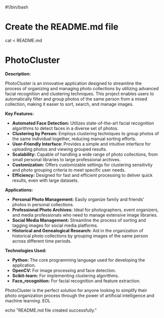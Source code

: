 #!/bin/bash

# Create the README.md file
cat <<EOL > README.md
# PhotoCluster

**Description:**

PhotoCluster is an innovative application designed to streamline the process of organizing and managing photo collections by utilizing advanced facial recognition and clustering techniques. This project enables users to automatically filter and group photos of the same person from a mixed collection, making it easier to sort, search, and manage images.

**Key Features:**

- **Automated Face Detection:** Utilizes state-of-the-art facial recognition algorithms to detect faces in a diverse set of photos.
- **Clustering by Person:** Employs clustering techniques to group photos of the same individual together, reducing manual sorting efforts.
- **User-Friendly Interface:** Provides a simple and intuitive interface for uploading photos and viewing grouped results.
- **Scalability:** Capable of handling a wide range of photo collections, from small personal libraries to large professional archives.
- **Customization:** Offers customizable settings for clustering sensitivity and photo grouping criteria to meet specific user needs.
- **Efficiency:** Designed for fast and efficient processing to deliver quick results, even with large datasets.

**Applications:**

- **Personal Photo Management:** Easily organize family and friends' photos in personal collections.
- **Professional Photo Archives:** Ideal for photographers, event organizers, and media professionals who need to manage extensive image libraries.
- **Social Media Management:** Streamline the process of sorting and tagging images for social media platforms.
- **Historical and Genealogical Research:** Aid in the organization of historical photo collections by grouping images of the same person across different time periods.

**Technologies Used:**

- **Python:** The core programming language used for developing the application.
- **OpenCV:** For image processing and face detection.
- **Scikit-learn:** For implementing clustering algorithms.
- **Face_recognition:** For facial recognition and feature extraction.

PhotoCluster is the perfect solution for anyone looking to simplify their photo organization process through the power of artificial intelligence and machine learning.
EOL

echo "README.md file created successfully."
